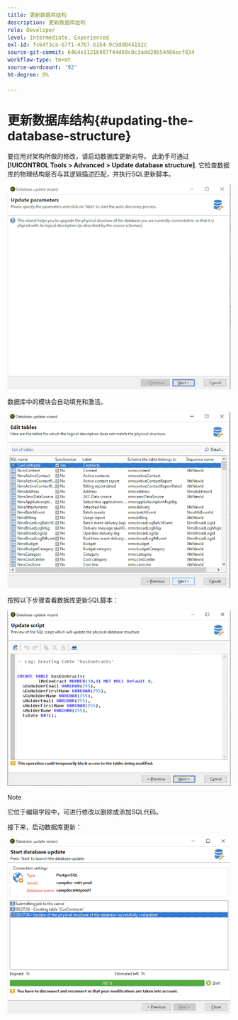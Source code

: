 ```yaml
---
title: 更新数据库结构
description: 更新数据库结构
role: Developer
level: Intermediate, Experienced
exl-id: fc64f3ca-67f1-47b7-b154-9c9dd044192c
source-git-commit: 6464e1121b907f44db9c0c3add28b54486ecf834
workflow-type: tm+mt
source-wordcount: '92'
ht-degree: 0%

---
```


# 更新数据库结构{#updating-the-database-structure}

要应用对架构所做的修改，请启动数据库更新向导。 此助手可通过 **[!UICONTROL Tools > Advanced > Update database structure]**. 它检查数据库的物理结构是否与其逻辑描述匹配，并执行SQL更新脚本。

![](assets/schema_update.png)

数据库中的模块会自动填充和激活。

![](assets/schema_update_select2.png)

按照以下步骤查看数据库更新SQL脚本：

![](assets/schema_update2.png)

>[!NOTE]
>
>它位于编辑字段中，可进行修改以删除或添加SQL代码。

接下来，启动数据库更新：

![](assets/schema_update3.png)
